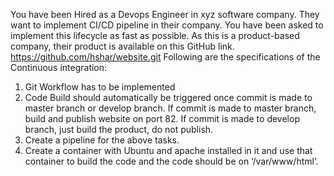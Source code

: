 You have been Hired as a Devops Engineer in xyz software company. They want to implement CI/CD pipeline in their company. You have been asked to implement this lifecycle as fast as possible. As this is a product-based company, their product is available on this GitHub link.
https://github.com/hshar/website.git Following are the specifications of the Continuous integration:
1. Git Workflow has to be implemented
2. Code Build should automatically be triggered once commit is made to master branch or develop branch.
If commit is made to master branch, build and publish website on port 82. If commit is made to develop branch, just build the product, do not publish.
3. Create a pipeline for the above tasks.
4. Create a container with Ubuntu and apache installed in it and use that container to build the code and the code should be on ‘/var/www/html’.
